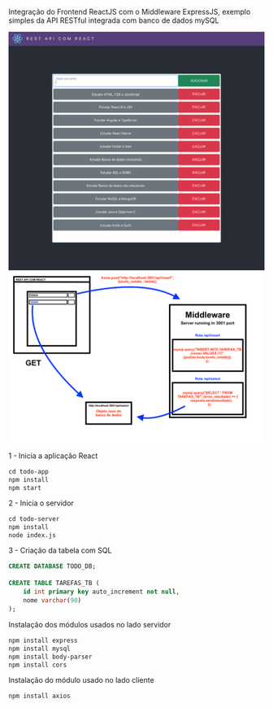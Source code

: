 Integração do Frontend ReactJS com o Middleware ExpressJS,
exemplo simples da API RESTful integrada com banco de dados mySQL

<img src="exemplo-01.png" alt="Exemplo 01" />
<img src="exemplo-02.png" alt="Exemplo 02" />

1 - Inicia a aplicação React
```
cd todo-app
npm install
npm start
```

2 - Inicia o servidor
```
cd todo-server
npm install
node index.js
```

3 - Criação da tabela com SQL

```sql
CREATE DATABASE TODO_DB;

CREATE TABLE TAREFAS_TB (
    id int primary key auto_increment not null,
    nome varchar(90)
);
```

Instalação dos módulos usados no lado servidor

```
npm install express
npm install mysql
npm install body-parser
npm install cors
```

Instalação do módulo usado no lado cliente

```
npm install axios
